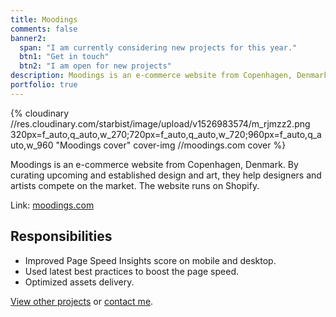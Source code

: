 ```yaml
---
title: Moodings
comments: false
banner2:
  span: "I am currently considering new projects for this year."
  btn1: "Get in touch"
  btn2: "I am open for new projects"
description: Moodings is an e-commerce website from Copenhagen, Denmark. By curating upcoming and established design and art, they help designers and artists compete on the market. The website runs on Shopify.
portfolio: true
---
```


{% cloudinary //res.cloudinary.com/starbist/image/upload/v1526983574/m_rjmzz2.png 320px=f_auto,q_auto,w_270;720px=f_auto,q_auto,w_720;960px=f_auto,q_auto,w_960 "Moodings cover" cover-img //moodings.com cover %}

Moodings is an e-commerce website from Copenhagen, Denmark. By curating upcoming and established design and art, they help designers and artists compete on the market. The website runs on Shopify.

Link: [moodings.com](//moodings.com/)

## Responsibilities

- Improved Page Speed Insights score on mobile and desktop.
- Used latest best practices to boost the page speed.
- Optimized assets delivery.

[View other projects](/portfolio/) or [contact me](/about-me/).
